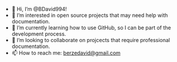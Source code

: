 - 👋 Hi, I’m @BDavid994!
- 👀 I’m interested in open source projects that may need help with documentation.
- 🌱 I’m currently learning how to use GitHub, so I can be part of the development process.
- 💞️ I’m looking to collaborate on projcects that require professional documentation.
- 📫 How to reach me: berzedavid@gmail.com

<!---
BDavid994/BDavid994 is a ✨ special ✨ repository because its `README.md` (this file) appears on your GitHub profile.
You can click the Preview link to take a look at your changes.
--->
